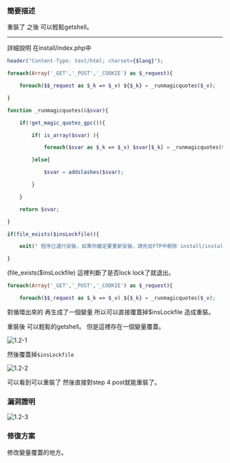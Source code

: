 ### 簡要描述
重裝了 之後 可以輕鬆getshell。

---

詳細說明
在install/index.php中

```php
header("Content-Type: text/html; charset={$lang}");

foreach(Array('_GET','_POST','_COOKIE') as $_request){

    foreach($$_request as $_k => $_v) ${$_k} = _runmagicquotes($_v);

}

function _runmagicquotes(&$svar){

    if(!get_magic_quotes_gpc()){

        if( is_array($svar) ){

            foreach($svar as $_k => $_v) $svar[$_k] = _runmagicquotes($_v);

        }else{

            $svar = addslashes($svar);

        }

    }

    return $svar;

}

if(file_exists($insLockfile)){

    exit(" 程序已運行安裝，如果你確定要重新安裝，請先從FTP中刪除 install/install_lock.txt！");

}
```

(file_exists($insLockfile)
這裡判斷了是否lock lock了就退出。

```php
foreach(Array('_GET','_POST','_COOKIE') as $_request){

    foreach($$_request as $_k => $_v) ${$_k} = _runmagicquotes($_v);
 ```

對循環出來的 再生成了一個變量 所以可以直接覆蓋掉$insLockfile 造成重裝。

重裝後 可以輕鬆的getshell。
但是這裡存在一個變量覆蓋。

![1.2-1](https://raw.githubusercontent.com/dyeat/PDF/master/%E8%AB%96PHP%E5%B8%B8%E8%A6%8B%E7%9A%84%E6%BC%8F%E6%B4%9E/images/1.2/1.2-1.jpg)

然後覆蓋掉`$insLockfile`


![1.2-2](https://raw.githubusercontent.com/dyeat/PDF/master/%E8%AB%96PHP%E5%B8%B8%E8%A6%8B%E7%9A%84%E6%BC%8F%E6%B4%9E/images/1.2/1.2-2.jpg)

可以看到可以重裝了 然後直接對step 4 post就能重裝了。

### 漏洞證明

![1.2-3](https://raw.githubusercontent.com/dyeat/PDF/master/%E8%AB%96PHP%E5%B8%B8%E8%A6%8B%E7%9A%84%E6%BC%8F%E6%B4%9E/images/1.2/1.2-3.jpg)


### 修復方案
修改變量覆蓋的地方。
